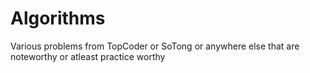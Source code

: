 Algorithms
==========

Various problems from TopCoder or SoTong or anywhere else that are noteworthy or atleast practice worthy
